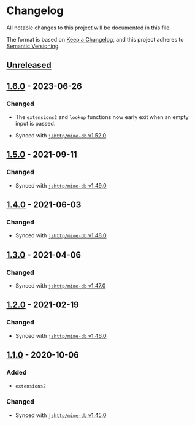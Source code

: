 # Changelog

All notable changes to this project will be documented in this file.

The format is based on [Keep a Changelog](https://keepachangelog.com/en/1.0.0/),
and this project adheres to [Semantic Versioning](https://semver.org/spec/v2.0.0.html).

## [Unreleased]

## [1.6.0] - 2023-06-26

### Changed

- The `extensions2` and `lookup` functions now early exit when an empty input is passed.

- Synced with [`jshttp/mime-db` v1.52.0](https://github.com/jshttp/mime-db/releases/tag/v1.52.0)

## [1.5.0] - 2021-09-11

### Changed

- Synced with [`jshttp/mime-db` v1.49.0](https://github.com/jshttp/mime-db/releases/tag/v1.49.0)

## [1.4.0] - 2021-06-03

### Changed

- Synced with [`jshttp/mime-db` v1.48.0](https://github.com/jshttp/mime-db/releases/tag/v1.48.0)

## [1.3.0] - 2021-04-06

### Changed

- Synced with [`jshttp/mime-db` v1.47.0](https://github.com/jshttp/mime-db/releases/tag/v1.47.0)

## [1.2.0] - 2021-02-19

### Changed

- Synced with [`jshttp/mime-db` v1.46.0](https://github.com/jshttp/mime-db/releases/tag/v1.46.0)

## [1.1.0] - 2020-10-06

### Added

- `extensions2`

### Changed

- Synced with [`jshttp/mime-db` v1.45.0](https://github.com/jshttp/mime-db/releases/tag/v1.45.0)

[Unreleased]: https://github.com/viz-rs/mime-db/compare/v1.6.0...HEAD
[1.6.0]: https://github.com/viz-rs/mime-db/compare/v1.5.0...v1.6.0
[1.5.0]: https://github.com/viz-rs/mime-db/compare/v1.4.0...v1.5.0
[1.4.0]: https://github.com/viz-rs/mime-db/compare/v1.3.0...v1.4.0
[1.3.0]: https://github.com/viz-rs/mime-db/compare/v1.2.0...v1.3.0
[1.2.0]: https://github.com/viz-rs/mime-db/compare/v1.1.0...v1.2.0
[1.1.0]: https://github.com/viz-rs/mime-db/compare/v1.0.0...v1.1.0
